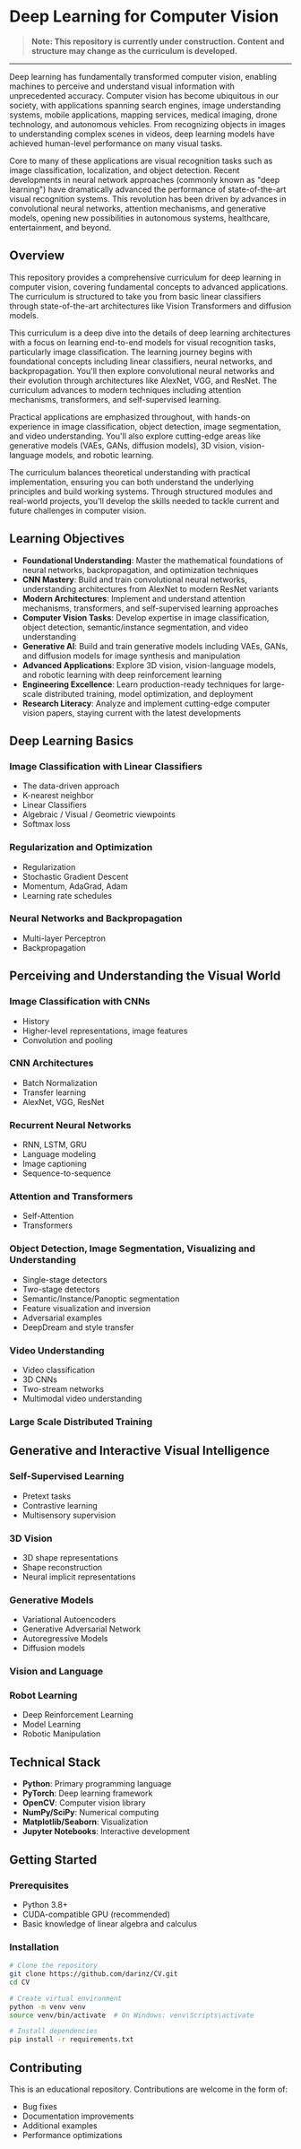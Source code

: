 # Deep Learning for Computer Vision

> **Note: This repository is currently under construction. Content and structure may change as the curriculum is developed.**

---

Deep learning has fundamentally transformed computer vision, enabling machines to perceive and understand visual information with unprecedented accuracy. Computer vision has become ubiquitous in our society, with applications spanning search engines, image understanding systems, mobile applications, mapping services, medical imaging, drone technology, and autonomous vehicles. From recognizing objects in images to understanding complex scenes in videos, deep learning models have achieved human-level performance on many visual tasks.

Core to many of these applications are visual recognition tasks such as image classification, localization, and object detection. Recent developments in neural network approaches (commonly known as "deep learning") have dramatically advanced the performance of state-of-the-art visual recognition systems. This revolution has been driven by advances in convolutional neural networks, attention mechanisms, and generative models, opening new possibilities in autonomous systems, healthcare, entertainment, and beyond.

## Overview

This repository provides a comprehensive curriculum for deep learning in computer vision, covering fundamental concepts to advanced applications. The curriculum is structured to take you from basic linear classifiers through state-of-the-art architectures like Vision Transformers and diffusion models.

This curriculum is a deep dive into the details of deep learning architectures with a focus on learning end-to-end models for visual recognition tasks, particularly image classification. The learning journey begins with foundational concepts including linear classifiers, neural networks, and backpropagation. You'll then explore convolutional neural networks and their evolution through architectures like AlexNet, VGG, and ResNet. The curriculum advances to modern techniques including attention mechanisms, transformers, and self-supervised learning.

Practical applications are emphasized throughout, with hands-on experience in image classification, object detection, image segmentation, and video understanding. You'll also explore cutting-edge areas like generative models (VAEs, GANs, diffusion models), 3D vision, vision-language models, and robotic learning.

The curriculum balances theoretical understanding with practical implementation, ensuring you can both understand the underlying principles and build working systems. Through structured modules and real-world projects, you'll develop the skills needed to tackle current and future challenges in computer vision.

## Learning Objectives

- **Foundational Understanding**: Master the mathematical foundations of neural networks, backpropagation, and optimization techniques
- **CNN Mastery**: Build and train convolutional neural networks, understanding architectures from AlexNet to modern ResNet variants
- **Modern Architectures**: Implement and understand attention mechanisms, transformers, and self-supervised learning approaches
- **Computer Vision Tasks**: Develop expertise in image classification, object detection, semantic/instance segmentation, and video understanding
- **Generative AI**: Build and train generative models including VAEs, GANs, and diffusion models for image synthesis and manipulation
- **Advanced Applications**: Explore 3D vision, vision-language models, and robotic learning with deep reinforcement learning
- **Engineering Excellence**: Learn production-ready techniques for large-scale distributed training, model optimization, and deployment
- **Research Literacy**: Analyze and implement cutting-edge computer vision papers, staying current with the latest developments

## Deep Learning Basics

### Image Classification with Linear Classifiers
- The data-driven approach
- K-nearest neighbor
- Linear Classifiers
- Algebraic / Visual / Geometric viewpoints
- Softmax loss

### Regularization and Optimization
- Regularization
- Stochastic Gradient Descent
- Momentum, AdaGrad, Adam
- Learning rate schedules

### Neural Networks and Backpropagation
- Multi-layer Perceptron
- Backpropagation

## Perceiving and Understanding the Visual World

### Image Classification with CNNs
- History
- Higher-level representations, image features
- Convolution and pooling

### CNN Architectures
- Batch Normalization
- Transfer learning
- AlexNet, VGG, ResNet

### Recurrent Neural Networks
- RNN, LSTM, GRU
- Language modeling
- Image captioning
- Sequence-to-sequence

### Attention and Transformers
- Self-Attention
- Transformers 

### Object Detection, Image Segmentation, Visualizing and Understanding
- Single-stage detectors
- Two-stage detectors
- Semantic/Instance/Panoptic segmentation
- Feature visualization and inversion
- Adversarial examples
- DeepDream and style transfer

### Video Understanding
- Video classification
- 3D CNNs
- Two-stream networks
- Multimodal video understanding

### Large Scale Distributed Training

## Generative and Interactive Visual Intelligence

### Self-Supervised Learning
- Pretext tasks
- Contrastive learning
- Multisensory supervision

### 3D Vision
- 3D shape representations
- Shape reconstruction
- Neural implicit representations

### Generative Models 
- Variational Autoencoders
- Generative Adversarial Network
- Autoregressive Models 
- Diffusion models 

### Vision and Language

### Robot Learning 
- Deep Reinforcement Learning
- Model Learning
- Robotic Manipulation

## Technical Stack

- **Python**: Primary programming language
- **PyTorch**: Deep learning framework
- **OpenCV**: Computer vision library
- **NumPy/SciPy**: Numerical computing
- **Matplotlib/Seaborn**: Visualization
- **Jupyter Notebooks**: Interactive development

## Getting Started

### Prerequisites
- Python 3.8+
- CUDA-compatible GPU (recommended)
- Basic knowledge of linear algebra and calculus

### Installation
```bash
# Clone the repository
git clone https://github.com/darinz/CV.git
cd CV

# Create virtual environment
python -m venv venv
source venv/bin/activate  # On Windows: venv\Scripts\activate

# Install dependencies
pip install -r requirements.txt
```

## Contributing

This is an educational repository. Contributions are welcome in the form of:
- Bug fixes
- Documentation improvements
- Additional examples
- Performance optimizations